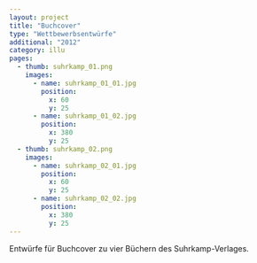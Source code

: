 ```yaml
---
layout: project
title: "Buchcover"
type: "Wettbewerbsentwürfe"
additional: "2012"
category: illu
pages:
  - thumb: suhrkamp_01.png
    images:
      - name: suhrkamp_01_01.jpg
        position:
          x: 60
          y: 25
      - name: suhrkamp_01_02.jpg
        position:
          x: 380
          y: 25
  - thumb: suhrkamp_02.png
    images:
      - name: suhrkamp_02_01.jpg
        position:
          x: 60
          y: 25
      - name: suhrkamp_02_02.jpg
        position:
          x: 380
          y: 25
---
```

Entwürfe für Buchcover zu vier Büchern des Suhrkamp-Verlages.  